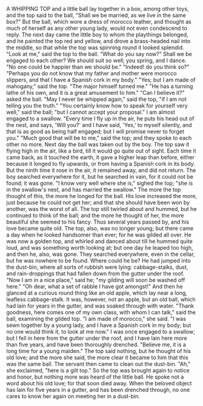 A WHIPPING TOP and a little ball lay together in a box, among other toys, and the top said to the ball, "Shall we be married, as we live in the same box?"
But the ball, which wore a dress of morocco leather, and thought as much of herself as any other young lady, would not even condescend to reply.
The next day came the little boy to whom the playthings belonged, and he painted the top red and yellow, and drove a brass-headed nail into the middle, so that while the top was spinning round it looked splendid.
"Look at me," said the top to the ball.
"What do you say now?"
Shall we be engaged to each other?
We should suit so well; you spring, and I dance.
"No one could be happier than we should be."
"Indeed! do you think so?"
"Perhaps you do not know that my father and mother were morocco slippers, and that I have a Spanish cork in my body."
"Yes; but I am made of mahogany," said the top.
"The major himself turned me."
"He has a turning lathe of his own, and it is a great amusement to him."
"Can I believe it?" asked the ball.
"May I never be whipped again," said the top, "if I am not telling you the truth."
"You certainly know how to speak for yourself very well," said the ball; "but I cannot accept your proposal."
I am almost engaged to a swallow.
"Every time I fly up in the air, he puts his head out of the nest, and says, 'Will you?' and I have said, 'Yes,' to myself silently, and that is as good as being half engaged; but I will promise never to forget you."
"Much good that will be to me," said the top; and they spoke to each other no more.
Next day the ball was taken out by the boy.
The top saw it flying high in the air, like a bird, till it would go quite out of sight.
Each time it came back, as it touched the earth, it gave a higher leap than before, either because it longed to fly upwards, or from having a Spanish cork in its body.
But the ninth time it rose in the air, it remained away, and did not return.
The boy searched everywhere for it, but he searched in vain, for it could not be found; it was gone.
"I know very well where she is," sighed the top; "she is in the swallow's nest, and has married the swallow."
The more the top thought of this, the more he longed for the ball.
His love increased the more, just because he could not get her; and that she should have been won by another, was the worst of all.
The top still twirled about and hummed, but he continued to think of the ball; and the more he thought of her, the more beautiful she seemed to his fancy.
Thus several years passed by, and his love became quite old.
The top, also, was no longer young; but there came a day when he looked handsomer than ever; for he was gilded all over.
He was now a golden top, and whirled and danced about till he hummed quite loud, and was something worth looking at; but one day he leaped too high, and then he, also, was gone.
They searched everywhere, even in the cellar, but he was nowhere to be found.
Where could he be?
He had jumped into the dust-bin, where all sorts of rubbish were lying: cabbage-stalks, dust, and rain-droppings that had fallen down from the gutter under the roof.
"Now I am in a nice place," said he; "my gilding will soon be washed off here."
"Oh dear, what a set of rabble I have got amongst!"
And then he glanced at a curious round thing like an old apple, which lay near a long, leafless cabbage-stalk.
It was, however, not an apple, but an old ball, which had lain for years in the gutter, and was soaked through with water.
"Thank goodness, here comes one of my own class, with whom I can talk," said the ball, examining the gilded top.
"I am made of morocco," she said.
"I was sewn together by a young lady, and I have a Spanish cork in my body; but no one would think it, to look at me now."
I was once engaged to a swallow; but I fell in here from the gutter under the roof, and I have lain here more than five years, and have been thoroughly drenched.
"Believe me, it is a long time for a young maiden."
The top said nothing, but he thought of his old love; and the more she said, the more clear it became to him that this was the same ball.
The servant then came to clean out the dust-bin.
"Ah," she exclaimed, "here is a gilt top."
So the top was brought again to notice and honor, but nothing more was heard of the little ball.
He spoke not a word about his old love; for that soon died away.
When the beloved object has lain for five years in a gutter, and has been drenched through, no one cares to know her again on meeting her in a dust-bin.
